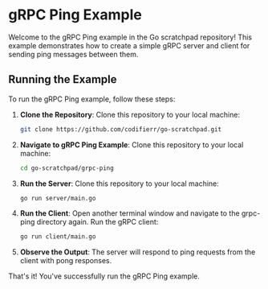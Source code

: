 # gRPC Ping Example

Welcome to the gRPC Ping example in the Go scratchpad repository! This example demonstrates how to create a simple gRPC server and client for sending ping messages between them.

## Running the Example

To run the gRPC Ping example, follow these steps:

1. **Clone the Repository**: Clone this repository to your local machine:

   ```bash
   git clone https://github.com/codifierr/go-scratchpad.git

2. **Navigate to gRPC Ping Example**: Clone this repository to your local machine:

    ```bash
    cd go-scratchpad/grpc-ping

3. **Run the Server**: Clone this repository to your local machine:

    ```bash
    go run server/main.go

4. **Run the Client**: Open another terminal window and navigate to the grpc-ping directory again. Run the gRPC client:

    ```bash
    go run client/main.go

5. **Observe the Output**: The server will respond to ping requests from the client with pong responses.

That's it! You've successfully run the gRPC Ping example.
